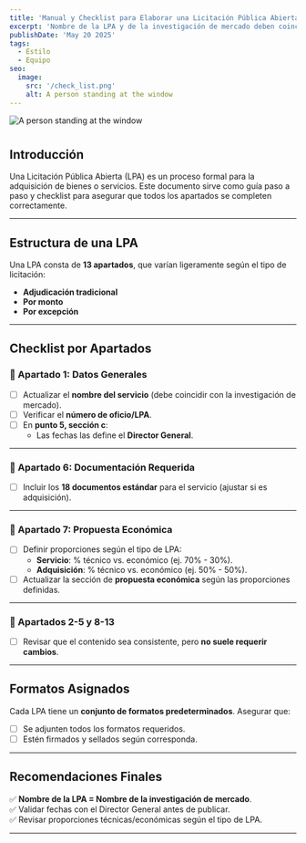 ```yaml
---
title: 'Manual y Checklist para Elaborar una Licitación Pública Abierta (LPA)'
excerpt: 'Nombre de la LPA y de la investigación de mercado deben coincidir. Validar fechas con el Director General antes de publicar. Revisar proporciones técnicas/económicas según el tipo de LPA.'
publishDate: 'May 20 2025'
tags:
  - Estilo
  - Equipo
seo:
  image:
    src: '/check_list.png'
    alt: A person standing at the window
---
```


![A person standing at the window](/check_list.png)

# 

## Introducción
Una Licitación Pública Abierta (LPA) es un proceso formal para la adquisición de bienes o servicios. Este documento sirve como guía paso a paso y checklist para asegurar que todos los apartados se completen correctamente.

---

## Estructura de una LPA
Una LPA consta de **13 apartados**, que varían ligeramente según el tipo de licitación:
- **Adjudicación tradicional**  
- **Por monto**  
- **Por excepción**  

---

## Checklist por Apartados

### 📌 Apartado 1: Datos Generales  
- [ ] Actualizar el **nombre del servicio** (debe coincidir con la investigación de mercado).  
- [ ] Verificar el **número de oficio/LPA**.  
- [ ] En **punto 5, sección c**:  
  - Las fechas las define el **Director General**.  

---

### 📌 Apartado 6: Documentación Requerida  
- [ ] Incluir los **18 documentos estándar** para el servicio (ajustar si es adquisición).  

---

### 📌 Apartado 7: Propuesta Económica  
- [ ] Definir proporciones según el tipo de LPA:  
  - **Servicio**: % técnico vs. económico (ej. 70% - 30%).  
  - **Adquisición**: % técnico vs. económico (ej. 50% - 50%).  
- [ ] Actualizar la sección de **propuesta económica** según las proporciones definidas.  

---

### 📌 Apartados 2-5 y 8-13  
- [ ] Revisar que el contenido sea consistente, pero **no suele requerir cambios**.  

---

## Formatos Asignados  
Cada LPA tiene un **conjunto de formatos predeterminados**. Asegurar que:  
- [ ] Se adjunten todos los formatos requeridos.  
- [ ] Estén firmados y sellados según corresponda.  

---

## Recomendaciones Finales  
✅ **Nombre de la LPA = Nombre de la investigación de mercado**.  
✅ Validar fechas con el Director General antes de publicar.  
✅ Revisar proporciones técnicas/económicas según el tipo de LPA.  

---
